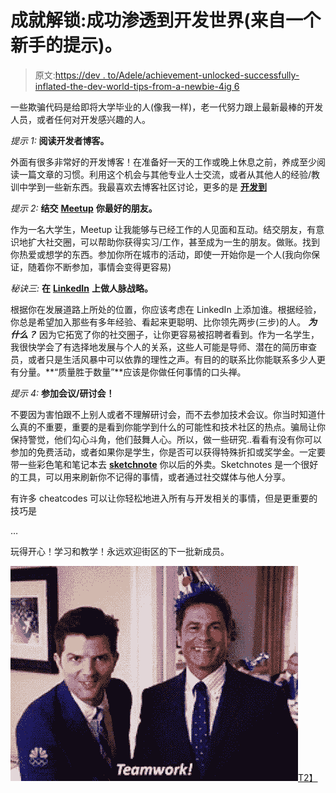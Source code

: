 # 成就解锁:成功渗透到开发世界(来自一个新手的提示)。

> 原文:[https://dev . to/Adele/achievement-unlocked-successfully-inflated-the-dev-world-tips-from-a-newbie-4ig 6](https://dev.to/adele/achivement-unlocked-successfully-infiltrated-the-dev-world-tips-from-a-newbie-4ig6)

一些欺骗代码是给即将大学毕业的人(像我一样)，老一代努力跟上最新最棒的开发人员，或者任何对开发感兴趣的人。

*提示 1:* **阅读开发者博客。**

外面有很多非常好的开发博客！在准备好一天的工作或晚上休息之前，养成至少阅读一篇文章的习惯。利用这个机会与其他专业人士交流，或者从其他人的经验/教训中学到一些新东西。我最喜欢去博客社区讨论，更多的是 [**开发到**](https://dev.to)

*提示 2:* **结交** [**Meetup**](https://www.meetup.com) **你最好的朋友。**

作为一名大学生，Meetup 让我能够与已经工作的人见面和互动。结交朋友，有意识地扩大社交圈，可以帮助你获得实习/工作，甚至成为一生的朋友。做账。找到你热爱或想学的东西。参加你所在城市的活动，即使一开始你是一个人(我向你保证，随着你不断参加，事情会变得更容易)

*秘诀三:* **在** [**LinkedIn**](https://www.linkedin.com/in/adelefrancois/) **上做人脉战略。**

根据你在发展道路上所处的位置，你应该考虑在 LinkedIn 上添加谁。根据经验，你总是希望加入那些有多年经验、看起来更聪明、比你领先两步(三步)的人。 ***为什么？*** 因为它拓宽了你的社交圈子，让你更容易被招聘者看到。作为一名学生，我很快学会了有选择地发展与个人的关系，这些人可能是导师、潜在的简历审查员，或者只是生活风暴中可以依靠的理性之声。有目的的联系比你能联系多少人更有分量。**“质量胜于数量”**应该是你做任何事情的口头禅。

*提示 4:* **参加会议/研讨会！**

不要因为害怕跟不上别人或者不理解研讨会，而不去参加技术会议。你当时知道什么真的不重要，重要的是看到你能学到什么的可能性和技术社区的热点。骗局让你保持警觉，他们勾心斗角，他们鼓舞人心。所以，做一些研究..看看有没有你可以参加的免费活动，或者如果你是学生，你是否可以获得特殊折扣或奖学金。一定要带一些彩色笔和笔记本去 [**sketchnote**](http://blog.sqisland.com/2015/03/sketchnoting-an-engineers-approach.html) 你以后的外卖。Sketchnotes 是一个很好的工具，可以用来刷新你不记得的事情，或者通过社交媒体与他人分享。

有许多 cheatcodes 可以让你轻松地进入所有与开发相关的事情，但是更重要的技巧是

…

玩得开心！学习和教学！永远欢迎街区的下一批新成员。

[![](img/3d74d33a530dddd672ddfe888c2ae783.png)T2】](https://res.cloudinary.com/practicaldev/image/fetch/s--QqLCEZaK--/c_limit%2Cf_auto%2Cfl_progressive%2Cq_66%2Cw_880/https://cdn-images-1.medium.com/max/460/1%2A7dngiF3BKKj9Y9ZLqSRTfA.gif)